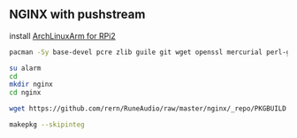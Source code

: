 NGINX with pushstream
---

install [ArchLinuxArm for RPi2](https://github.com/rern/RuneAudio/tree/master/ArchLinuxArm)

```sh
pacman -Sy base-devel pcre zlib guile git wget openssl mercurial perl-gd perl-io-socket-ssl perl-fcgi perl-cache-memcached memcached ffmpeg

su alarm
cd
mkdir nginx
cd nginx

wget https://github.com/rern/RuneAudio/raw/master/nginx/_repo/PKGBUILD

makepkg --skipinteg
```
